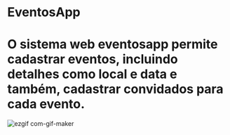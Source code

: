 # EventosApp
<h1>O sistema web eventosapp permite cadastrar eventos, incluindo detalhes como local e data e também, cadastrar convidados para cada evento.</h1>

![ezgif com-gif-maker](https://user-images.githubusercontent.com/69199409/154968883-bb1ee5fe-15d3-475f-94a7-211840aa7a2d.gif)


